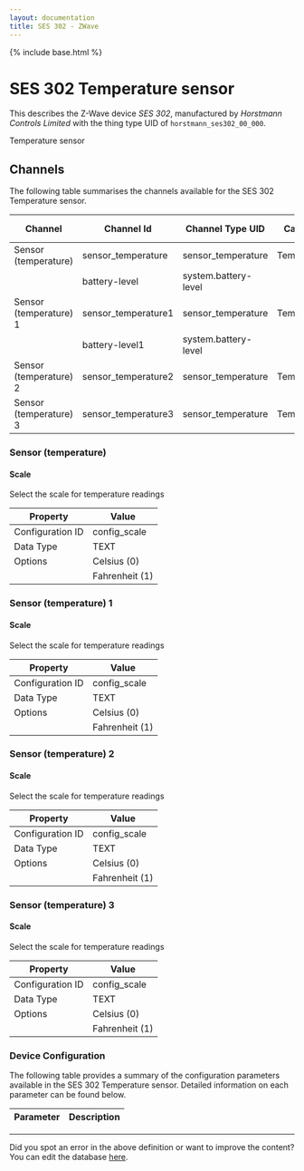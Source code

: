 ```yaml
---
layout: documentation
title: SES 302 - ZWave
---
```


{% include base.html %}

# SES 302 Temperature sensor

This describes the Z-Wave device *SES 302*, manufactured by *Horstmann Controls Limited* with the thing type UID of ```horstmann_ses302_00_000```. 

Temperature sensor


## Channels
The following table summarises the channels available for the SES 302 Temperature sensor.

| Channel | Channel Id | Channel Type UID | Category | Item Type |
|---------|------------|------------------|----------|-----------|
| Sensor (temperature) | sensor_temperature | sensor_temperature | Temperature | Number |
|  | battery-level | system.battery-level |  |  |
| Sensor (temperature) 1 | sensor_temperature1 | sensor_temperature | Temperature | Number |
|  | battery-level1 | system.battery-level |  |  |
| Sensor (temperature) 2 | sensor_temperature2 | sensor_temperature | Temperature | Number |
| Sensor (temperature) 3 | sensor_temperature3 | sensor_temperature | Temperature | Number |


### Sensor (temperature)

#### Scale

Select the scale for temperature readings


| Property         | Value    |
|------------------|----------|
| Configuration ID | config_scale |
| Data Type        | TEXT || Default Value | 0 |
| Options | Celsius (0) |
|  | Fahrenheit (1) |


### Sensor (temperature) 1

#### Scale

Select the scale for temperature readings


| Property         | Value    |
|------------------|----------|
| Configuration ID | config_scale |
| Data Type        | TEXT || Default Value | 0 |
| Options | Celsius (0) |
|  | Fahrenheit (1) |


### Sensor (temperature) 2

#### Scale

Select the scale for temperature readings


| Property         | Value    |
|------------------|----------|
| Configuration ID | config_scale |
| Data Type        | TEXT || Default Value | 0 |
| Options | Celsius (0) |
|  | Fahrenheit (1) |


### Sensor (temperature) 3

#### Scale

Select the scale for temperature readings


| Property         | Value    |
|------------------|----------|
| Configuration ID | config_scale |
| Data Type        | TEXT || Default Value | 0 |
| Options | Celsius (0) |
|  | Fahrenheit (1) |


### Device Configuration
The following table provides a summary of the configuration parameters available in the SES 302 Temperature sensor.
Detailed information on each parameter can be found below.

| Parameter   | Description |
|-------------|-------------|


---

Did you spot an error in the above definition or want to improve the content?
You can edit the database [here](http://www.cd-jackson.com/index.php/zwave/zwave-device-database/zwave-device-list/devicesummary/505).
